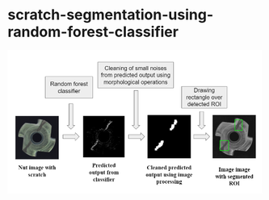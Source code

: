 # scratch-segmentation-using-random-forest-classifier

![Predicted sample](https://github.com/shubh-tiwari/random-forest-scratch-segmentation/blob/main/flow_chart/flowchart.png)
